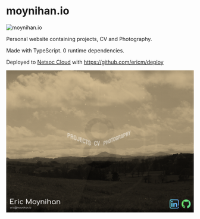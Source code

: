 # moynihan.io

![moynihan.io](https://github.com/ericm/moynihan.io/workflows/moynihan.io/badge.svg?branch=master)

Personal website containing projects, CV and Photography.

Made with TypeScript. 0 runtime dependencies.
 
Deployed to [Netsoc Cloud](https://netsoc.cloud) with https://github.com/ericm/deploy

![](./screenshots/1.png?raw=true)
